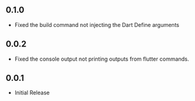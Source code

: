 ## 0.1.0

- Fixed the build command not injecting the Dart Define arguments

## 0.0.2

- Fixed the console output not printing outputs from flutter commands.

## 0.0.1

- Initial Release